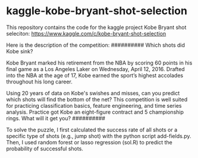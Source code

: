 # kaggle-kobe-bryant-shot-selection
This repository contains the code for the kaggle project Kobe Bryant shot seleciton: 
https://www.kaggle.com/c/kobe-bryant-shot-selection

Here is the description of the competition:
##########
Which shots did Kobe sink?

Kobe Bryant marked his retirement from the NBA by scoring 60 points in his final game as a Los Angeles Laker on Wednesday, April 12, 2016. Drafted into the NBA at the age of 17, Kobe earned the sport’s highest accolades throughout his long career.

Using 20 years of data on Kobe's swishes and misses, can you predict which shots will find the bottom of the net? This competition is well suited for practicing classification basics, feature engineering, and time series analysis. Practice got Kobe an eight-figure contract and 5 championship rings. What will it get you?
##########

To solve the puzzle, I first calculated the success rate of all shots or a specific type of shots (e.g., jump shot) with the python script add-fields.py. Then, I used random forest or lasso regression (sol.R) to predict the probability of successful shots.
